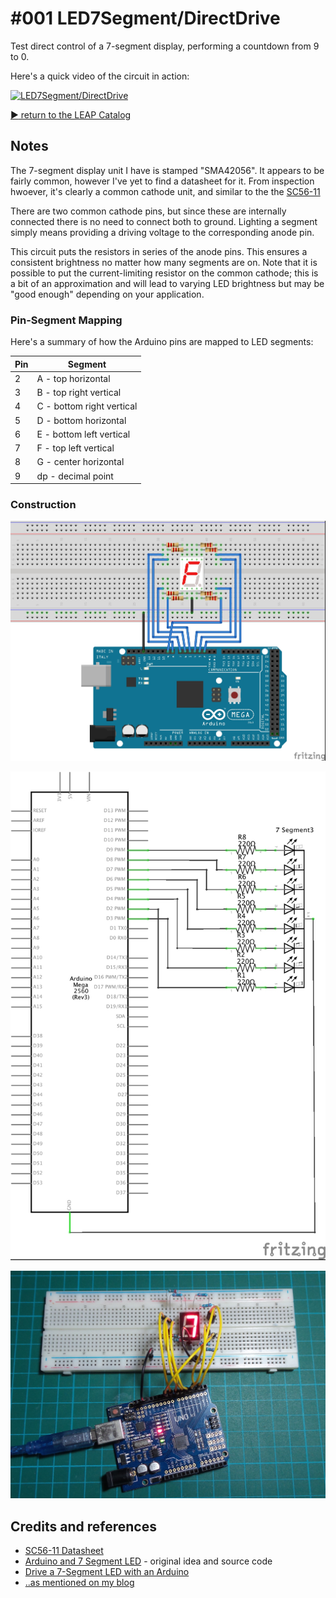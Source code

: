 # #001 LED7Segment/DirectDrive

Test direct control of a 7-segment display, performing a countdown from 9 to 0.

Here's a quick video of the circuit in action:

[![LED7Segment/DirectDrive](http://img.youtube.com/vi/R90zCCvA7_M/0.jpg)](http://www.youtube.com/watch?v=R90zCCvA7_M)


[:arrow_forward: return to the LEAP Catalog](https://leap.tardate.com)

## Notes

The 7-segment display unit I have is stamped "SMA42056". It appears to be fairly common, however I've yet to find a datasheet for it.
From inspection hwoever, it's clearly a common cathode unit, and similar to the
the [SC56-11](../assets/SC56-11_datasheet.pdf?raw=true)

There are two common cathode pins, but since these are internally connected there is no need to connect both to ground.
Lighting a segment simply means providing a driving voltage to the corresponding anode pin.

This circuit puts the resistors in series of the anode pins. This ensures a consistent brightness no matter how many segments are on. Note that it is possible to put the current-limiting resistor on the common cathode;
this is a bit of an approximation and will lead to varying LED brightness but may be "good enough" depending on your application.

### Pin-Segment Mapping

Here's a summary of how the Arduino pins are mapped to LED segments:

| Pin | Segment                    |
|-----|----------------------------|
|  2  |  A - top horizontal        |
|  3  |  B - top right vertical    |
|  4  |  C - bottom right vertical |
|  5  |  D - bottom horizontal     |
|  6  |  E - bottom left vertical  |
|  7  |  F - top left vertical     |
|  8  |  G - center  horizontal    |
|  9  |  dp - decimal point        |

### Construction

![The Breadboard](./assets/DirectDrive_bb.jpg?raw=true)

![The Schematic](./assets/DirectDrive_schematic.jpg?raw=true)

![The Build](./assets/DirectDrive_build.jpg?raw=true)

## Credits and references
* [SC56-11 Datasheet](../assets/SC56-11_datasheet.pdf?raw=true)
* [Arduino and 7 Segment LED](http://www.hacktronics.com/Tutorials/arduino-and-7-segment-led.html) - original idea and source code
* [Drive a 7-Segment LED with an Arduino](http://makezine.com/projects/drive-a-7-segment-led-with-an-arduino/)
* [..as mentioned on my blog](https://blog.tardate.com/2016/02/littlearduinoprojects001-basics-of-7.html)
